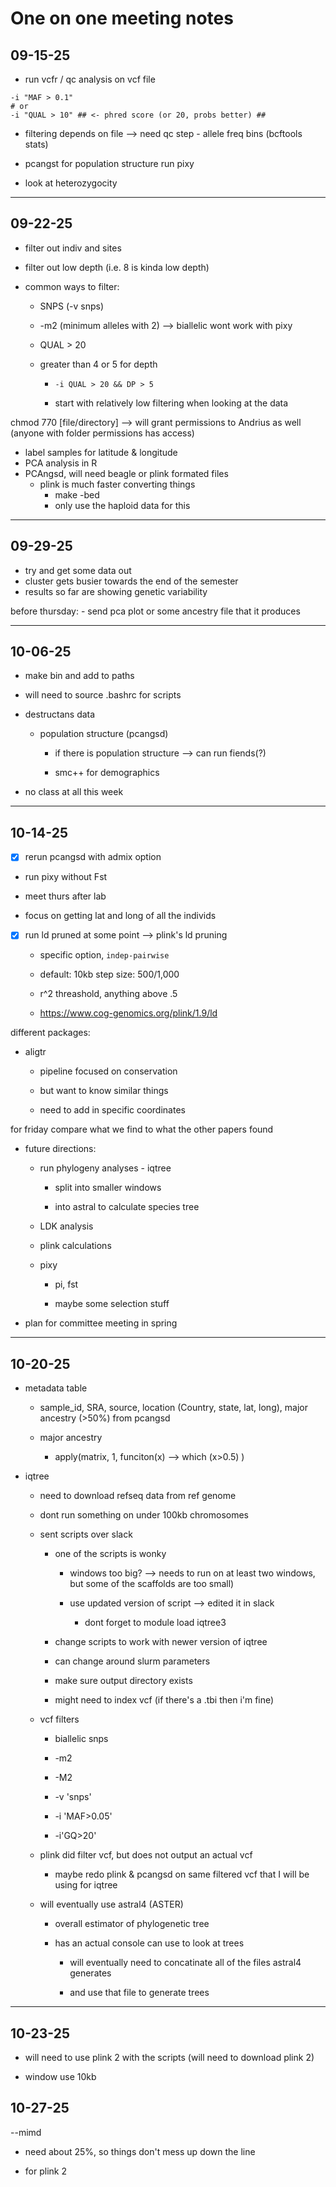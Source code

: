 # One on one meeting notes

## 09-15-25

-   run vcfr / qc analysis on vcf file

```         
-i "MAF > 0.1"
# or
-i "QUAL > 10" ## <- phred score (or 20, probs better) ##
```

-   filtering depends on file --\> need qc step - allele freq bins (bcftools stats)

-   pcangst for population structure run pixy

-   look at heterozygocity

------------------------------------------------------------------------

## 09-22-25

-   filter out indiv and sites

-   filter out low depth (i.e. 8 is kinda low depth)

-   common ways to filter:

    -   SNPS (-v snps)

    -   -m2 (minimum alleles with 2) –\> biallelic wont work with pixy

    -   QUAL \> 20

    -   greater than 4 or 5 for depth

        -   `-i QUAL > 20 && DP > 5`

        -   start with relatively low filtering when looking at the data

chmod 770 \[file/directory\] –\> will grant permissions to Andrius as well (anyone with folder permissions has access)

-   label samples for latitude & longitude
-   PCA analysis in R
-   PCAngsd, will need beagle or plink formated files
    -   plink is much faster converting things
        -   make -bed
        -   only use the haploid data for this

------------------------------------------------------------------------

## 09-29-25

-   try and get some data out
-   cluster gets busier towards the end of the semester
-   results so far are showing genetic variability

before thursday: - send pca plot or some ancestry file that it produces

------------------------------------------------------------------------

## 10-06-25

-   make bin and add to paths

-   will need to source .bashrc for scripts

-   destructans data

    -   population structure (pcangsd)

        -   if there is population structure –\> can run fiends(?)

        -   smc++ for demographics

-   no class at all this week

------------------------------------------------------------------------

## 10-14-25

-   [x] rerun pcangsd with admix option

-   run pixy without Fst

-   meet thurs after lab

-   focus on getting lat and long of all the individs

-   [x] run ld pruned at some point --\> plink's ld pruning

    -   specific option, `indep-pairwise`

    -   default: 10kb step size: 500/1,000

    -   r\^2 threashold, anything above .5

    -   https://www.cog-genomics.org/plink/1.9/ld

different packages:

-   aligtr

    -   pipeline focused on conservation

    -   but want to know similar things

    -   need to add in specific coordinates

for friday compare what we find to what the other papers found

-   future directions:

    -   run phylogeny analyses - iqtree

        -   split into smaller windows

        -   into astral to calculate species tree

    -   LDK analysis

    -   plink calculations

    -   pixy

        -   pi, fst

        -   maybe some selection stuff

-   plan for committee meeting in spring

------------------------------------------------------------------------

## 10-20-25

-   metadata table

    -   sample_id, SRA, source, location (Country, state, lat, long), major ancestry (\>50%) from pcangsd

    -   major ancestry

        -   apply(matrix, 1, funciton(x) –\> which (x\>0.5) )

-   iqtree

    -   need to download refseq data from ref genome

    -   dont run something on under 100kb chromosomes

    -   sent scripts over slack

        -   one of the scripts is wonky

            -   windows too big? –\> needs to run on at least two windows, but some of the scaffolds are too small)

            -   use updated version of script –\> edited it in slack

                -   dont forget to module load iqtree3

        -   change scripts to work with newer version of iqtree

        -   can change around slurm parameters

        -   make sure output directory exists

        -   might need to index vcf (if there's a .tbi then i'm fine)

    -   vcf filters

        -   biallelic snps

        -   -m2

        -   -M2

        -   -v 'snps'

        -   -i 'MAF\>0.05'

        -   -i'GQ\>20'

    -   plink did filter vcf, but does not output an actual vcf

        -   maybe redo plink & pcangsd on same filtered vcf that I will be using for iqtree

    -   will eventually use astral4 (ASTER)

        -   overall estimator of phylogenetic tree

        -   has an actual console can use to look at trees

            -   will eventually need to concatinate all of the files astral4 generates

            -   and use that file to generate trees

------------------------------------------------------------------------

## 10-23-25

-   will need to use plink 2 with the scripts (will need to download plink 2)

-   window use 10kb

## 10-27-25

--mimd

-   need about 25%, so things don't mess up down the line

-   for plink 2
